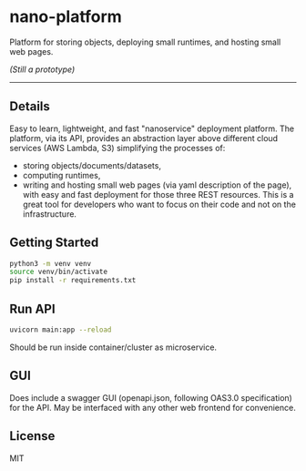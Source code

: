 # nano-platform
Platform for storing objects, deploying small runtimes, and hosting small web pages.

*(Still a prototype)*

---

## Details

Easy to learn, lightweight, and fast "nanoservice" deployment platform.
The platform, via its API, provides an abstraction layer above different cloud services (AWS Lambda, S3) simplifying the processes of:
- storing objects/documents/datasets,
- computing runtimes,
- writing and hosting small web pages (via yaml description of the page),
with easy and fast deployment for those three REST resources.
This is a great tool for developers who want to focus on their code and not on the infrastructure.

## Getting Started
```bash
python3 -m venv venv
source venv/bin/activate
pip install -r requirements.txt
```

## Run API
```bash
uvicorn main:app --reload
```
Should be run inside container/cluster as microservice.

## GUI
Does include a swagger GUI (openapi.json, following OAS3.0 specification) for the API.
May be interfaced with any other web frontend for convenience.

## License
MIT
